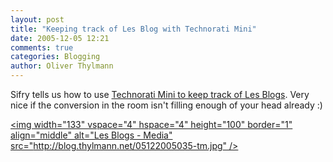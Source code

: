 ```yaml
---
layout: post
title: "Keeping track of Les Blog with Technorati Mini"
date: 2005-12-05 12:21
comments: true
categories: Blogging
author: Oliver Thylmann
---
```





Sifry tells us how to use [Technorati Mini to keep track of Les Blogs](http://www.sifry.com/alerts/archives/000410.html). Very nice if the conversion in the room isn't filling enough of your head already :)

[&lt;img width=&quot;133&quot; vspace=&quot;4&quot; hspace=&quot;4&quot; height=&quot;100&quot; border=&quot;1&quot; align=&quot;middle&quot; alt=&quot;Les Blogs - Media&quot; src=&quot;http://blog.thylmann.net/05122005035-tm.jpg&quot; /&gt;](http://blog.thylmann.net/05122005035.jpg)









